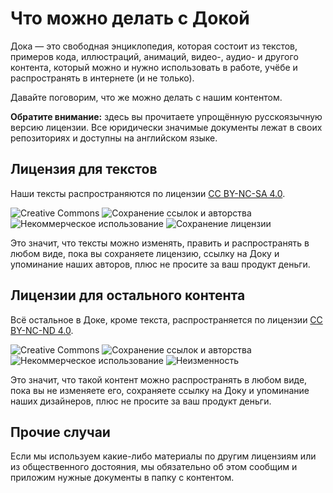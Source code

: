 # Что можно делать с Докой

Дока — это свободная энциклопедия, которая состоит из текстов, примеров кода, иллюстраций, анимаций, видео-, аудио- и другого контента, который можно и нужно использовать в работе, учёбе и распространять в интернете (и не только).

Давайте поговорим, что же можно делать с нашим контентом.

**Обратите внимание:** здесь вы прочитаете упрощённую русскоязычную версию лицензии. Все юридически значимые документы лежат в своих репозиториях и доступны на английском языке.

## Лицензия для текстов

Наши тексты распространяются по лицензии [CC BY-NC-SA 4.0](../LICENSE-SA.md).

![Creative Commons](images/license/cc.svg)
![Сохранение ссылок и авторства](images/license/by.svg)
![Некоммерческое использование](images/license/nc.svg)
![Сохранение лицензии](images/license/sa.svg)

Это значит, что тексты можно изменять, править и распространять в любом виде, пока вы сохраняете лицензию, ссылку на Доку и упоминание наших авторов, плюс не просите за ваш продукт деньги.

## Лицензии для остального контента

Всё остальное в Доке, кроме текста, распространяется по лицензии [CC BY-NC-ND 4.0](../LICENSE-ND.md).

![Creative Commons](images/license/cc.svg)
![Сохранение ссылок и авторства](images/license/by.svg)
![Некоммерческое использование](images/license/nc.svg)
![Неизменность](images/license/nd.svg)

Это значит, что такой контент можно распространять в любом виде, пока вы не изменяете его, сохраняете ссылку на Доку и упоминание наших дизайнеров, плюс не просите за ваш продукт деньги.

## Прочие случаи

Если мы используем какие-либо материалы по другим лицензиям или из общественного достояния, мы обязательно об этом сообщим и приложим нужные документы в папку с контентом.
